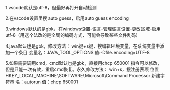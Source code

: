 1.vscode默认是utf-8，但最好再打开自动检测

2.在vscode设置里搜 auto guess，启用auto guess encoding

3.windows默认的是gbk，在windows设置-语言-管理语言设置-更改区域-启用utf-8（用这个法改的是全局的编码方式，可能会导致某些文件乱码）

4.java默认也是gbk，修改方法：
  win键+s键，搜编辑环境变量，在系统变量中添加一个条目
    变量名：JAVA_TOOL_OPTIONS
    值:-Dfile.encoding=UTF-8

5.如果需要调用cmd，cmd默认也是gbk，直接用chcp 650001 指令可以修改，但是只能一次有效，重启cmd恢复。永久修改方法：
  win+s，搜注册表项
    位置HKEY_LOCAL_MACHINE\SOFTWARE\Microsoft\Command Processor
    新建字符串
    名：autorun
    值：chcp 650001